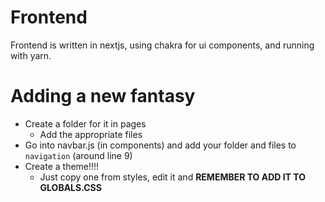 # Frontend

Frontend is written in nextjs, using chakra for ui components, and running with yarn.

# Adding a new fantasy

- Create a folder for it in pages
  - Add the appropriate files
- Go into navbar.js (in components) and add your folder and files to `navigation` (around line 9)
- Create a theme!!!!
  - Just copy one from styles, edit it and **REMEMBER TO ADD IT TO GLOBALS.CSS**
